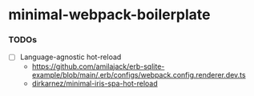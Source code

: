 minimal-webpack-boilerplate
===========================
### TODOs
- [ ] Language-agnostic hot-reload
  - https://github.com/amilajack/erb-sqlite-example/blob/main/.erb/configs/webpack.config.renderer.dev.ts
  - [dirkarnez/minimal-iris-spa-hot-reload](https://github.com/dirkarnez/minimal-iris-spa-hot-reload)
